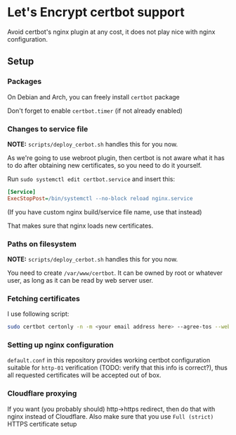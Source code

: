 # Let's Encrypt certbot support

Avoid certbot's nginx plugin at any cost, it does not play nice with nginx configuration.

## Setup

### Packages
On Debian and Arch, you can freely install `certbot` package

Don't forget to enable `certbot.timer` (if not already enabled)

### Changes to service file

**NOTE:** `scripts/deploy_cerbot.sh` handles this for you now.

As we're going to use webroot plugin, then certbot is not aware what it has to do after obtaining new certificates, so you need
to do it yourself.

Run `sudo systemctl edit certbot.service` and insert this:

```ini
[Service]
ExecStopPost=/bin/systemctl --no-block reload nginx.service
```

(If you have custom nginx build/service file name, use that instead)

That makes sure that nginx loads new certificates.

### Paths on filesystem

**NOTE:** `scripts/deploy_cerbot.sh` handles this for you now.

You need to create `/var/www/certbot`. It can be owned by root or whatever user, as long as it can be read by web server user.

### Fetching certificates

I use following script:

```sh
sudo certbot certonly -n -m <your email address here> --agree-tos --webroot --webroot-path /var/www/certbot --domains ${@}
```

### Setting up nginx configuration

`default.conf` in this repository provides working certbot configuration suitable for `http-01` verification (TODO: verify that this info is correct?),
thus all requested certificates will be accepted out of box.

### Cloudflare proxying

If you want (you probably should) http-\>https redirect, then do that with nginx instead of Cloudflare. Also make sure that you use `Full (strict)`
HTTPS certificate setup
